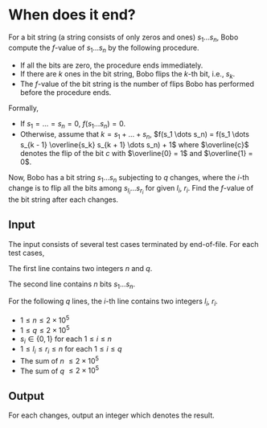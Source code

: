 # When does it end?

For a bit string (a string consists of only zeros and ones) $s_1\dots s_n$, Bobo compute the $f$-value of $s_1\dots s_n$ by the following procedure.

* If all the bits are zero, the procedure ends immediately.
* If there are $k$ ones in the bit string, Bobo flips the $k$-th bit, i.e., $s_k$.
* The $f$-value of the bit string is the number of flips Bobo has performed before the procedure ends.

Formally,

* If $s_1 = \dots = s_n = 0$, $f(s_1 \dots s_n) = 0$.
* Otherwise, assume that $k = s_1 + \dots + s_n$, $f(s_1 \dots s_n) = f(s_1 \dots s_{k - 1} \overline{s_k} s_{k + 1} \dots s_n) + 1$ where $\overline{c}$ denotes the flip of the bit $c$ with $\overline{0} = 1$ and $\overline{1} = 0$.

Now, Bobo has a bit string $s_1 \dots s_n$ subjecting to $q$ changes, where the $i$-th change is to flip all the bits among $s_{l_i} \dots s_{r_i}$ for given $l_i$, $r_i$. Find the $f$-value of the bit string after each changes.

## Input

The input consists of several test cases terminated by end-of-file. For each test cases,

The first line contains two integers $n$ and $q$.

The second line contains $n$ bits $s_1 \dots s_n$.

For the following $q$ lines, the $i$-th line contains two integers $l_i$, $r_i$.

* $1 \le n \le 2 \times 10^5$
* $1 \le q \le 2 \times 10^5$
* $s_i \in \{0, 1\}$ for each $1 \leq i \leq n$
* $1 \leq l_i \leq r_i \leq n$ for each $1 \leq i \leq q$
* The sum of $n$ $\leq 2 \times 10^5$
* The sum of $q$ $\leq 2 \times 10^5$

## Output

For each changes, output an integer which denotes the result.

<!--SAMPLES-->